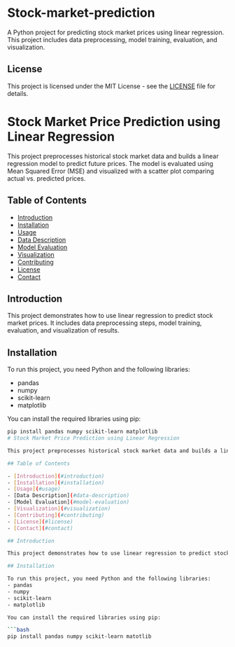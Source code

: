 # Stock-market-prediction
A Python project for predicting stock market prices using linear regression. This project includes data preprocessing, model training, evaluation, and visualization.
## License

This project is licensed under the MIT License - see the [LICENSE](LICENSE) file for details.
# Stock Market Price Prediction using Linear Regression

This project preprocesses historical stock market data and builds a linear regression model to predict future prices. The model is evaluated using Mean Squared Error (MSE) and visualized with a scatter plot comparing actual vs. predicted prices.

## Table of Contents

- [Introduction](#introduction)
- [Installation](#installation)
- [Usage](#usage)
- [Data Description](#data-description)
- [Model Evaluation](#model-evaluation)
- [Visualization](#visualization)
- [Contributing](#contributing)
- [License](#license)
- [Contact](#contact)

## Introduction

This project demonstrates how to use linear regression to predict stock market prices. It includes data preprocessing steps, model training, evaluation, and visualization of results.

## Installation

To run this project, you need Python and the following libraries:
- pandas
- numpy
- scikit-learn
- matplotlib

You can install the required libraries using pip:

```bash
pip install pandas numpy scikit-learn matplotlib
# Stock Market Price Prediction using Linear Regression

This project preprocesses historical stock market data and builds a linear regression model to predict future prices. The model is evaluated using Mean Squared Error (MSE) and visualized with a scatter plot comparing actual vs. predicted prices.

## Table of Contents

- [Introduction](#introduction)
- [Installation](#installation)
- [Usage](#usage)
- [Data Description](#data-description)
- [Model Evaluation](#model-evaluation)
- [Visualization](#visualization)
- [Contributing](#contributing)
- [License](#license)
- [Contact](#contact)

## Introduction

This project demonstrates how to use linear regression to predict stock market prices. It includes data preprocessing steps, model training, evaluation, and visualization of results.

## Installation

To run this project, you need Python and the following libraries:
- pandas
- numpy
- scikit-learn
- matplotlib

You can install the required libraries using pip:

```bash
pip install pandas numpy scikit-learn matotlib

